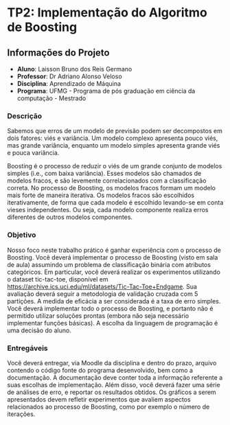 # TP2: Implementação do Algoritmo de Boosting

## Informações do Projeto

- **Aluno**: Laisson Bruno dos Reis Germano
- **Professor**: Dr Adriano Alonso Veloso
- **Disciplina**: Aprendizado de Máquina
- **Programa**: UFMG - Programa de pós graduação em ciência da computação - Mestrado

### Descrição
Sabemos que erros de um modelo de previsão podem ser decompostos em dois fatores: viés e variância. Um modelo complexo apresenta pouco viés, mas grande variância, enquanto um modelo simples apresenta grande viés e pouca variância.

Boosting é o processo de reduzir o viés de um grande conjunto de modelos simples (i.e., com baixa variância). Esses modelos são chamados de modelos fracos, e são levemente correlacionados com a classificação correta. No processo de Boosting, os modelos fracos formam um modelo mais forte de maneira iterativa. Os modelos fracos são escolhidos iterativamente, de forma que cada modelo é escolhido levando-se em conta vieses independentes. Ou seja, cada modelo componente realiza erros diferentes de outros modelos componentes.

### Objetivo
Nosso foco neste trabalho prático é ganhar experiência com o processo de Boosting. Você deverá implementar o processo de Boosting (visto em sala de aula) assumindo um problema de classificação binária com atributos categóricos. Em particular, você deverá realizar os experimentos utilizando o dataset tic-tac-toe, disponível em https://archive.ics.uci.edu/ml/datasets/Tic-Tac-Toe+Endgame. Sua avaliação deverá seguir a metodologia de validação cruzada com 5 partições. A medida de eficácia a ser considerada é a taxa de erro simples. Você deverá implementar todo o processo de Boosting, e portanto não é permitido utilizar soluções prontas (embora não seja necessário implementar funções básicas). A escolha da linguagem de programação é uma decisão do aluno.

### Entregáveis
Você deverá entregar, via Moodle da disciplina e dentro do prazo, arquivo contendo o código fonte do programa desenvolvido, bem como a documentação. A documentação deve conter toda a informação referente a suas escolhas de implementação. Além disso, você deverá fazer uma série de análises de erro, e reportar os resultados obtidos. Os gráficos a serem apresentados devem refletir experimentos que avaliem aspectos relacionados ao processo de Boosting, como por exemplo o número de iterações.

